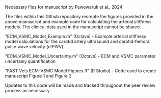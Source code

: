 Necessary files for manuscript by Pewowaruk et al., 2024

The files within this Github repository recreate the figures provided in the above manuscript and example code for calculating the arterial stiffness models.
The clinical data used in the manuscript cannot be shared.

"ECM_VSMC_Model_Example.m" (Octave) - Example arterial stiffness model calculations for the carotid artery ultrasound and carotid-femoral pulse wave velocity (cfPWV)

"ECM_VSMC_Model_Uncertainty.m" (Octave) - ECM and VSMC parameter uncertainy quantification

"FAST Vets ECM-VSMC Model Figures.R" (R Studio) - Code used to create manuscript Figure 1 and Figure 3 

Updates to this code will be made and tracked throughout the peer review process as necessary.
